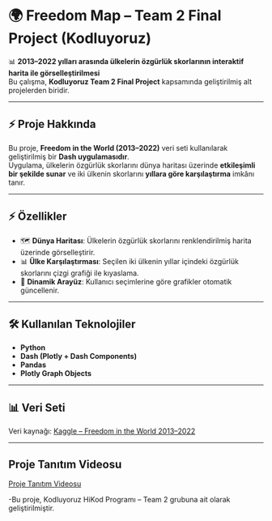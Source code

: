 
# 🌍 Freedom Map – Team 2 Final Project (Kodluyoruz)

📊 **2013–2022 yılları arasında ülkelerin özgürlük skorlarının interaktif harita ile görselleştirilmesi**  
 Bu çalışma, **Kodluyoruz Team 2 Final Project** kapsamında geliştirilmiş alt projelerden biridir.  

---

## ⚡  Proje Hakkında
Bu proje, **Freedom in the World (2013–2022)** veri seti kullanılarak geliştirilmiş bir **Dash uygulamasıdır**.  
Uygulama, ülkelerin özgürlük skorlarını dünya haritası üzerinde **etkileşimli bir şekilde sunar** ve iki ülkenin skorlarını **yıllara göre karşılaştırma** imkânı tanır.  

---

## ⚡ Özellikler
- 🗺️ **Dünya Haritası**: Ülkelerin özgürlük skorlarını renklendirilmiş harita üzerinde görselleştirir.  
- 📊 **Ülke Karşılaştırması**: Seçilen iki ülkenin yıllar içindeki özgürlük skorlarını çizgi grafiği ile kıyaslama.  
- 🔄 **Dinamik Arayüz**: Kullanıcı seçimlerine göre grafikler otomatik güncellenir.  

---

## 🛠️ Kullanılan Teknolojiler
- **Python**  
- **Dash (Plotly + Dash Components)**  
- **Pandas**  
- **Plotly Graph Objects**  

---

## 📊 Veri Seti
Veri kaynağı: [Kaggle – Freedom in the World 2013–2022](https://www.kaggle.com/datasets/justin2028/freedom-in-the-world-2013-2022)  

---

## Proje Tanıtım Videosu
[Proje Tanıtım Videosu](https://drive.google.com/file/d/1S1v-pJwqx7-FaIWbkw9denXmRNnPKE-T/view)



-Bu proje, Kodluyoruz HiKod Programı – Team 2 grubuna ait olarak geliştirilmiştir.
